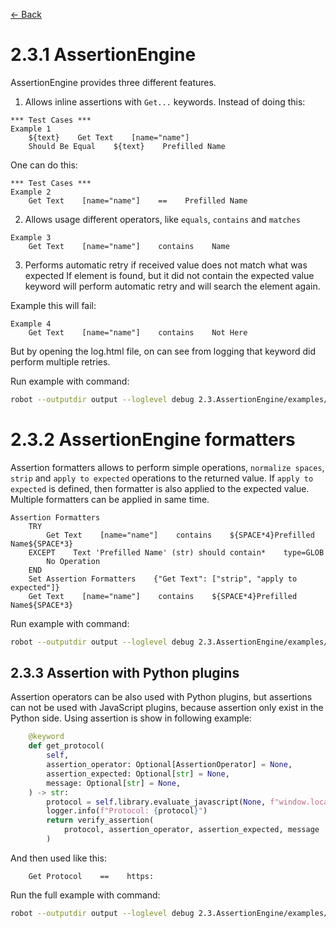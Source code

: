 [<- Back](/README.md)

# 2.3.1 AssertionEngine
AssertionEngine provides three different features. 
1) Allows inline assertions with `Get...` keywords. Instead of doing this: 
```robotframework
*** Test Cases ***
Example 1
    ${text}    Get Text    [name="name"]
    Should Be Equal    ${text}    Prefilled Name
```
One can do this: 
```
*** Test Cases ***
Example 2
    Get Text    [name="name"]    ==    Prefilled Name
```

2) Allows usage different operators, like `equals`, `contains` and `matches`
```robotframework
Example 3
    Get Text    [name="name"]    contains    Name

```

3) Performs automatic retry if received value does not match what was expected
If element is found, but it did not contain the expected value keyword will perform
automatic retry and will search the element again. 

Example this will fail:
```robotframework
Example 4
    Get Text    [name="name"]    contains    Not Here

```
But by opening the log.html file, on can see from logging that
keyword did perform multiple retries.

Run example with command: 
```bash
robot --outputdir output --loglevel debug 2.3.AssertionEngine/examples/example.robot
```

# 2.3.2 AssertionEngine formatters
Assertion formatters allows to perform simple operations, `normalize spaces`, `strip` and `apply to expected`
operations to the returned value. If `apply to expected` is defined, then formatter is also applied
to the expected value. Multiple formatters can be applied in same time.

```robotframework
Assertion Formatters
    TRY
        Get Text    [name="name"]    contains    ${SPACE*4}Prefilled Name${SPACE*3}
    EXCEPT    Text 'Prefilled Name' (str) should contain*    type=GLOB
        No Operation
    END
    Set Assertion Formatters    {"Get Text": ["strip", "apply to expected"]}
    Get Text    [name="name"]    contains    ${SPACE*4}Prefilled Name${SPACE*3}

```

Run example with command: 
```bash
robot --outputdir output --loglevel debug 2.3.AssertionEngine/examples/assertion_formatters.robot
```

## 2.3.3 Assertion with Python plugins
Assertion operators can be also used with Python plugins, but assertions can not be used with JavaScript plugins,
because assertion only exist in the Python side. Using assertion is show in following example:
```python
    @keyword
    def get_protocol(
        self,
        assertion_operator: Optional[AssertionOperator] = None,
        assertion_expected: Optional[str] = None,
        message: Optional[str] = None,
    ) -> str:
        protocol = self.library.evaluate_javascript(None, f"window.location.protocol")
        logger.info(f"Protocol: {protocol}")
        return verify_assertion(
            protocol, assertion_operator, assertion_expected, message
        )
```
And then used like this: 
```robotframework
    Get Protocol    ==    https:
```

Run the full example with command: 
```bash
robot --outputdir output --loglevel debug 2.3.AssertionEngine/examples/PythonPluginExample.robot
```
